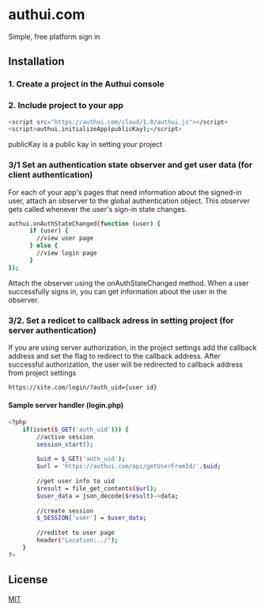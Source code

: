 # authui.com

Simple, free platform sign in

## Installation

### 1. Create a project in the Authui console
### 2. Include project to your app

```bash
<script src="https://authui.com/cloud/1.0/authui.js"></script>
<script>authui.initializeApp(publicKay);</script>
```
publicKay is a public kay in setting your project

### 3/1 Set an authentication state observer and get user data (for client authentication)

For each of your app's pages that need information about the signed-in user, attach an observer to the global authentication object. This observer gets called whenever the user's sign-in state changes.

```bash
authui.onAuthStateChanged(function (user) {
      if (user) {
        //view user page
      } else {
        //view login page
      }
});
```
Attach the observer using the onAuthStateChanged method. When a user successfully signs in, you can get information about the user in the observer.

### 3/2. Set a redicet to callback adress in setting project (for server authentication)

If you are using server authorization, in the project settings add the callback address and set the flag to redirect to the callback address. 
After successful authorization, the user will be redirected to callback address from project settings
```bash
https://site.com/login/?auth_uid={user id}
```

#### Sample server handler (login.php)

```bash
<?php
    if(isset($_GET('auth_uid'))) {
        //active session
        session_start();
        
        $uid = $_GET('auth_uid');
        $url = 'https://authui.com/api/getUserFromId/'.$uid;
        
        //get user info to uid
        $result = file_get_contents($url);
        $user_data = json_decode($result)->data;
        
        //create session
        $_SESSION['user'] = $user_data;
        
        //reditet to user page
        header("Location:../");
    }
?>
```

## License
[MIT](https://choosealicense.com/licenses/mit/)
